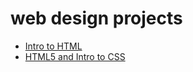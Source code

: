 # web design projects

<ul>
    <li><a href="trucks_to_buy/index.html" target="blank">Intro to HTML</a></li>
    <li><a href="blazers_over_the_decades/index.html" target="blank">HTML5 and Intro to CSS</a></li>
</ul>